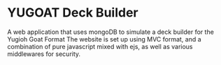 # YUGOAT Deck Builder
A web application that uses mongoDB to simulate a deck builder for the Yugioh Goat Format
The website is set up using MVC format, and a combination of pure javascript mixed with ejs, as well as various middlewares for security.
